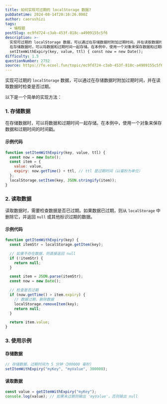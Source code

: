 ```yaml
---
title: 如何实现可过期的 localStorage 数据?
pubDatetime: 2024-08-14T20:16:26.000Z
author: caorushizi
tags:
  - 编程题
postSlug: ec9fd724-c3ab-453f-818c-a4909155c5f6
description: >-
  实现可过期的 localStorage 数据，可以通过在存储数据时附加过期时间，并在读取数据时检查是否过期。 以下是一个简单的实现方法： 1. 存储数据
  在存储数据时，可以将数据和过期时间一起存储。在本例中，使用一个对象来保存数据和过期时间的时间戳。 示例代码 function
  setItemWithExpiry(key, value, ttl) { const now = new Date();
difficulty: 1.5
questionNumber: 2752
source: https://fe.ecool.fun/topic/ec9fd724-c3ab-453f-818c-a4909155c5f6
---
```


实现可过期的 `localStorage` 数据，可以通过在存储数据时附加过期时间，并在读取数据时检查是否过期。

以下是一个简单的实现方法：

### **1. 存储数据**

在存储数据时，可以将数据和过期时间一起存储。在本例中，使用一个对象来保存数据和过期时间的时间戳。

#### **示例代码**

```javascript
function setItemWithExpiry(key, value, ttl) {
  const now = new Date();
  const item = {
    value: value,
    expiry: now.getTime() + ttl, // ttl 是过期时间（以毫秒为单位）
  };
  localStorage.setItem(key, JSON.stringify(item));
}
```

### **2. 读取数据**

读取数据时，需要检查数据是否已过期。如果数据已过期，则从 `localStorage` 中删除它，并返回 `null` 或其他标识过期的数据。

#### **示例代码**

```javascript
function getItemWithExpiry(key) {
  const itemStr = localStorage.getItem(key);

  // 如果不存在数据，则直接返回 null
  if (!itemStr) {
    return null;
  }

  const item = JSON.parse(itemStr);
  const now = new Date();

  // 检查是否过期
  if (now.getTime() > item.expiry) {
    // 数据过期，删除数据
    localStorage.removeItem(key);
    return null;
  }

  return item.value;
}
```

### **3. 使用示例**

#### **存储数据**

```javascript
// 存储数据，过期时间为 5 分钟（300000 毫秒）
setItemWithExpiry("myKey", "myValue", 300000);
```

#### **读取数据**

```javascript
const value = getItemWithExpiry("myKey");
console.log(value); // 如果未过期则输出 'myValue'，否则输出 null
```
